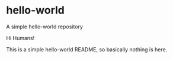 # hello-world
A simple hello-world repository

Hi Humans!

This is a simple hello-world README, so basically nothing is here.
